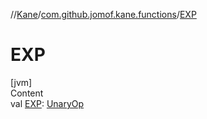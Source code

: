 //[Kane](../index.md)/[com.github.jomof.kane.functions](index.md)/[EXP](-e-x-p.md)



# EXP  
[jvm]  
Content  
val [EXP](-e-x-p.md): [UnaryOp](../com.github.jomof.kane.impl/-unary-op/index.md)  



